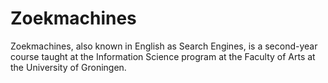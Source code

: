 # Zoekmachines
Zoekmachines, also known in English as Search Engines, is a second-year course taught at the Information Science program at the Faculty of Arts at the University of Groningen.
